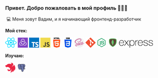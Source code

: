 ### Привет. Добро пожаловать в мой профиль 👋👋👋  
​
💻 Меня зовут Вадим, и я начинающий фронтенд-разработчик
  
**Мой стек:**
  
<span><img src="icons/react.png"></span>
<span><img height="32" src="icons/redux.jpeg"></span>
<span><img src="icons/typescript.png"></span>
<span><img src="icons/javascript.png"></span>
<span><img src="icons/html-5.png"></span>
<span><img src="icons/css-3.png"></span>
<span><img src="icons/sass.png"></span>
<span><img src="icons/git.png"></span>
<span><img height="32" src="icons/nodejs.png"></span>
<span><img height="32" src="icons/mongodb.png"></span>
<span><img height="24" src="icons/express.png"></span>
  
**Изучаю:**
  
<span><img height="32" src="icons/nestjs.svg"></span>
<span><img height="32" src="icons/postgresql.png"></span>

<!--
**TheVadiratti/TheVadiratti** is a ✨ _special_ ✨ repository because its `README.md` (this file) appears on your GitHub profile.

Here are some ideas to get you started:

- 🔭 I’m currently working on ...
- 🌱 I’m currently learning ...
- 👯 I’m looking to collaborate on ...
- 🤔 I’m looking for help with ...
- 💬 Ask me about ...
- 📫 How to reach me: ...
- 😄 Pronouns: ...
- ⚡ Fun fact: ...
-->
